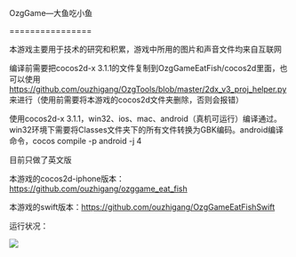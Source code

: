 OzgGame—大鱼吃小鱼

================

本游戏主要用于技术的研究和积累，游戏中所用的图片和声音文件均来自互联网


编译前需要把cocos2d-x 3.1.1的文件复制到OzgGameEatFish/cocos2d里面，也可以使用 https://github.com/ouzhigang/OzgTools/blob/master/2dx_v3_proj_helper.py 来进行（使用前需要将本游戏的cocos2d文件夹删除，否则会报错）

使用cocos2d-x 3.1.1，win32、ios、mac、android（真机可运行）编译通过。win32环境下需要将Classes文件夹下的所有文件转换为GBK编码。android编译命令，cocos compile -p android -j 4

目前只做了英文版

本游戏的cocos2d-iphone版本：https://github.com/ouzhigang/ozggame_eat_fish

本游戏的swift版本：https://github.com/ouzhigang/OzgGameEatFishSwift

运行状况：

![](https://raw.github.com/ouzhigang/OzgGameEatFish/master/screenshot.jpg)
